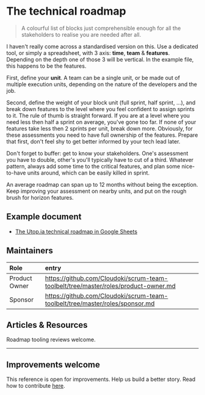 # The technical roadmap

> A colourful list of blocks just comprehensible enough for all the stakeholders to realise you are needed after all.

I haven't really come across a standardised version on this. Use a dedicated tool, or simply a spreadsheet, with 3 axis: **time**, **team** & **features**.
Depending on the depth one of those 3 will be vertical. In the example file, this happens to be the features.

First, define your **unit**. A team can be a single unit, or be made out of multiple execution units, depending on the nature of the developers and the job.

Second, define the weight of your block unit (full sprint, half sprint, ...), and break down features to the level where you feel confident to assign sprints to it. The rule of thumb is straight forward. If you are at a level where you need less then half a sprint on average, you've gone too far. If none of your features take less then 2 sprints per unit, break down more.
Obviously, for these assessments you need to have full ownership of the features. Prepare that first, don't feel shy to get better informed by your tech lead later.

Don't forget to buffer: get to know your stakeholders. One's assessment you have to double, other's you'll typically have to cut of a third. Whatever pattern, always add some time to the critical features, and plan some nice-to-have units around, which can be easily killed in sprint.

An average roadmap can span up to 12 months without being the exception. Keep improving your assessment on nearby units, and put on the rough brush for horizon features.

## Example document

* [The Utop.ia technical roadmap in Google Sheets](utopia-roadmap-example.pdf)

## Maintainers

Role | entry
:---|:---
Product Owner | https://github.com/Cloudoki/scrum-team-toolbelt/tree/master/roles/product-owner.md
Sponsor| https://github.com/Cloudoki/scrum-team-toolbelt/tree/master/roles/sponsor.md

## Articles & Resources

Roadmap tooling reviews welcome.

---
## Improvements welcome

This reference is open for improvements. Help us build a better story.
Read how to contribute [here](/CONTRIBUTING.md).
